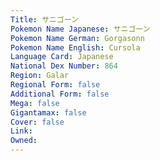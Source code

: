 ```yaml
---
﻿Title: サニゴーン
Pokemon Name Japanese: サニゴーン
Pokemon Name German: Gorgasonn
Pokemon Name English: Cursola
Language Card: Japanese
National Dex Number: 864
Region: Galar
Regional Form: false
Additional Form: false
Mega: false
Gigantamax: false
Cover: false
Link: 
Owned: 
---
```

